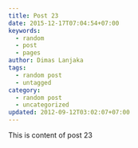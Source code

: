 ```yaml
---
title: Post 23
date: 2015-12-17T07:04:54+07:00
keywords:
  - random
  - post
  - pages
author: Dimas Lanjaka
tags:
  - random post
  - untagged
category:
  - random post
  - uncategorized
updated: 2012-09-12T03:02:07+07:00
---
```

This is content of post 23